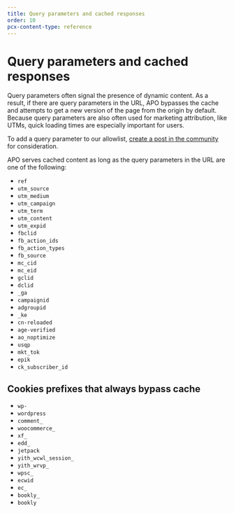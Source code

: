 ```yaml
---
title: Query parameters and cached responses
order: 10
pcx-content-type: reference
---
```


# Query parameters and cached responses

Query parameters often signal the presence of dynamic content. As a result, if there are query parameters in the URL, APO bypasses the cache and attempts to get a new version of the page from the origin by default. Because query parameters are also often used for marketing attribution, like UTMs, quick loading times are especially important for users.

To add a query parameter to our allowlist, [create a post in the community](https://community.cloudflare.com/) for consideration.

APO serves cached content as long as the query parameters in the URL are one of the following:

- `ref`
- `utm_source`
- `utm_medium`
- `utm_campaign`
- `utm_term`
- `utm_content`
- `utm_expid`
- `fbclid`
- `fb_action_ids`
- `fb_action_types`
- `fb_source`
- `mc_cid`
- `mc_eid`
- `gclid`
- `dclid`
- `_ga`
- `campaignid`
- `adgroupid`
- `_ke`
- `cn-reloaded`
- `age-verified`
- `ao_noptimize`
- `usqp`
- `mkt_tok`
- `epik`
- `ck_subscriber_id`

## Cookies prefixes that always bypass cache

- `wp-`
- `wordpress`
- `comment_`
- `woocommerce_`
- `xf_`
- `edd_`
- `jetpack`
- `yith_wcwl_session_`
- `yith_wrvp_`
- `wpsc_`
- `ecwid`
- `ec_`
- `bookly_`
- `bookly`
